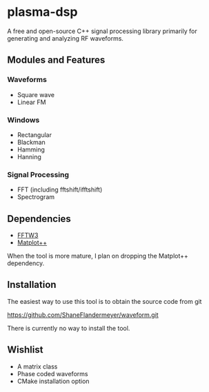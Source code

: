 # plasma-dsp

A free and open-source C++ signal processing library primarily for generating
and analyzing RF waveforms.

## Modules and Features

### Waveforms

- Square wave
- Linear FM

### Windows

- Rectangular
- Blackman
- Hamming
- Hanning

### Signal Processing

- FFT (including fftshift/ifftshift)
- Spectrogram

## Dependencies

- [FFTW3](https://www.fftw.org/)
- [Matplot++](https://alandefreitas.github.io/matplotplusplus/)

When the tool is more mature, I plan on dropping the Matplot++ dependency.

## Installation

The easiest way to use this tool is to obtain the source code from git

  <https://github.com/ShaneFlandermeyer/waveform.git>

There is currently no way to install the tool.

## Wishlist

- A matrix class
- Phase coded waveforms
- CMake installation option
  